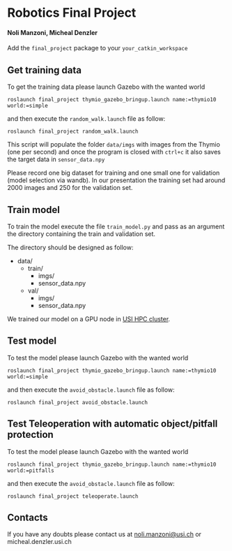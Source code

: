 # Robotics Final Project
#### Noli Manzoni, Micheal Denzler
Add the `final_project` package to your `your_catkin_workspace`

## Get training data
To get the training data please launch Gazebo with the wanted world
```
roslaunch final_project thymio_gazebo_bringup.launch name:=thymio10 world:=simple
```
and then execute the `random_walk.launch` file as follow:
```
roslaunch final_project random_walk.launch
```
This script will populate the folder `data/imgs` with images from the Thymio (one per second) and once the program is closed with `ctrl+c` it also saves the target data in `sensor_data.npy`

Please record one big dataset for training and one small one for validation (model selection via wandb). In our presentation the training set had around 2000 images and 250 for the validation set.

## Train model

To train the model execute the file `train_model.py` and pass as an argument the directory containing the train and validation set.
 
The directory should be designed as follow:

* data/
    * train/
        * imgs/
        * sensor_data.npy
    * val/
        * imgs/
        * sensor_data.npy

We trained our model on a GPU node in [USI HPC cluster](https://intranet.ics.usi.ch/HPC).

## Test model
To test the model please launch Gazebo with the wanted world 
```
roslaunch final_project thymio_gazebo_bringup.launch name:=thymio10 world:=simple
```
and then execute the `avoid_obstacle.launch` file as follow:
```
roslaunch final_project avoid_obstacle.launch
```

## Test Teleoperation with automatic object/pitfall protection

To test the model please launch Gazebo with the wanted world 
```
roslaunch final_project thymio_gazebo_bringup.launch name:=thymio10 world:=pitfalls
```
and then execute the `avoid_obstacle.launch` file as follow:
```
roslaunch final_project teleoperate.launch
```
## Contacts 

If you have any doubts please contact us at noli.manzoni@usi.ch or micheal.denzler.usi.ch